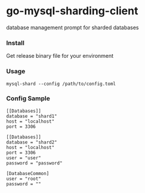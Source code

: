 # go-mysql-sharding-client
database management prompt for sharded databases

### Install
Get release binary file for your environment

### Usage
```$xslt
mysql-shard --config /path/to/config.toml
```
### Config Sample
```$xslt
[[Databases]]
database = "shard1"
host = "localhost"
port = 3306

[[Databases]]
database = "shard2"
host = "localhost"
port = 3306
user = "user"
password = "password"

[DatabaseCommon]
user = "root"
password = ""
```